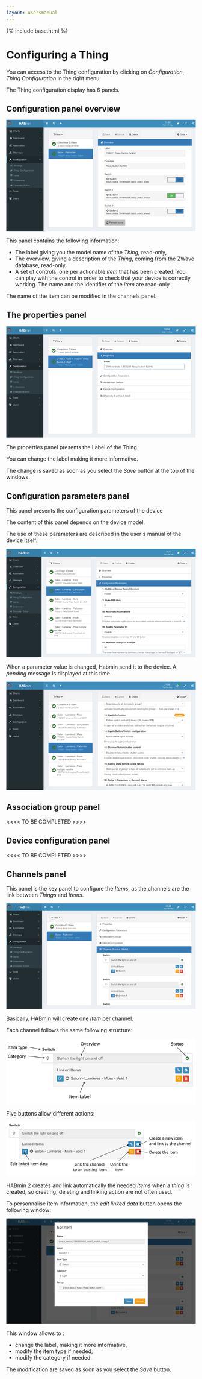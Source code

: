 ```yaml
---
layout: usersmanual
---
```


{% include base.html %}

# Configuring a Thing

You can access to the Thing configuration by clicking on *Configuration*, *Thing Configuration* in the right menu.

The Thing configuration display has 6 panels.

## Configuration panel overview

![](images/add-node-25.png)

This panel contains the following information:
* The label giving you the model name of the *Thing*, read-only,
* The overview, giving a description of the *Thing*, coming from the ZWave database, read-only,
* A set of controls, one per actionable *item* that has been created. You can play with the control in order to check that your device is correctly working. The name and the identifier of the *item* are read-only.

> 
The name of the item can be modified in the channels panel.

## The properties panel

![](images/add-node-20.png)

The properties panel presents the Label of the Thing.

You can change the label making it more informative.

The change is saved as soon as you select the *Save* button at the top of the windows.

## Configuration parameters panel

This panel presents the configuration parameters of the device

The content of this panel depends on the device model.

The use of these parameters are described in the user's manual of the device itself.

![](images/add-node-26.png)

When a parameter value is changed, Habmin send it to the device. A *pending* message is displayed  at this time.

![](images/add-node-27.png)


## Association group panel

<<<< TO BE COMPLETED >>>>

## Device configuration panel

<<<< TO BE COMPLETED >>>>


## Channels panel

This panel is the key panel to configure the *Items*, as the channels are the link between *Things* and *Items*.

![](images/add-node-35.png)

Basically, HABmin will create one *Item* per channel.

Each channel follows the same following structure:

![](images/thing-channels-1.png)

Five buttons allow different actions:

![](images/thing-channels-2.png)

HABmin 2 creates and link automatically the needed *items* when a *thing* is created, so creating, deleting and linking action are not often used.

To personnalise item information, the *edit linked data* button opens the following window:

![](images/add-node-40.png)

This window allows to :

* change the label, making it more informative,
* modify the item type if needed,
* modify the category if needed.

The modification are saved as soon as you select the *Save* button.











